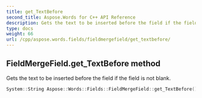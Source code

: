 ```yaml
---
title: get_TextBefore
second_title: Aspose.Words for C++ API Reference
description: Gets the text to be inserted before the field if the field is not blank. 
type: docs
weight: 66
url: /cpp/aspose.words.fields/fieldmergefield/get_textbefore/
---
```

## FieldMergeField.get_TextBefore method


Gets the text to be inserted before the field if the field is not blank.

```cpp
System::String Aspose::Words::Fields::FieldMergeField::get_TextBefore()
```

